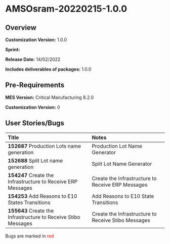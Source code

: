 ﻿# AMSOsram-20220215-1.0.0

## Overview

**Customization Version:** 1.0.0

**Sprint:** 

**Release Date:** 14/02/2022

**Includes deliverables of packages:** 1.0.0

## Pre-Requirements

**MES Version:** Critical Manufacturing 8.2.0

**Customization Version:** 0

## User Stories/Bugs

| Title        | Notes            |
| :----------- | :--------------- |
| **152687** Production Lots name generation | Production Lot Name Generator |
| **152688** Split Lot name generation | Split Lot Name Generator |
| **154247** Create the Infrastructure to Receive ERP Messages | Create the Infrastructure to Receive ERP Messages |
| **154253** Add Reasons to E10 States Transitions | Add Reasons to E10 State Transitions |
| **155643** Create the Infrastructure to Receive Stibo Messages | Create the Infrastructure to Receive Stibo Messages |

Bugs are marked in <span style='color:red'>red</span>


